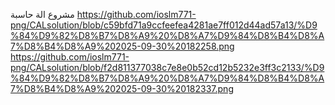 مشروع الة حاسبة 
https://github.com/ioslm771-png/CALsolution/blob/c59bfd71a9ccfeefea4281ae7ff012d44ad57a13/%D9%84%D9%82%D8%B7%D8%A9%20%D8%A7%D9%84%D8%B4%D8%A7%D8%B4%D8%A9%202025-09-30%20182258.png 
https://github.com/ioslm771-png/CALsolution/blob/f2d811377038c7e8e0b52cd12b5232e3ff3c2133/%D9%84%D9%82%D8%B7%D8%A9%20%D8%A7%D9%84%D8%B4%D8%A7%D8%B4%D8%A9%202025-09-30%20182337.png

